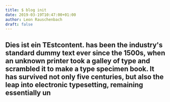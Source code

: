 ```yaml
---
title: $ blog init
date: 2019-03-19T10:47:00+01:00
author: Leon Rauschenbach
draft: false
---
```

Dies ist ein TEstcontent.  has been the industry's standard dummy text ever since the 1500s, when an unknown printer took a galley of type and scrambled it to make a type specimen book. It has survived not only five centuries, but also the leap into electronic typesetting, remaining essentially un 
---
